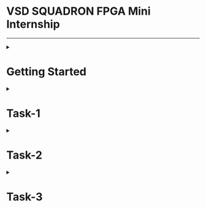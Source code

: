 # VSD SQUADRON FPGA Mini Internship 
---
<details>
  <summary> 
    
# Getting Started 
  </summary>

Refer to the Datasheet (check the files of this repo) to install the required things.

   Let's start the virtual box(I have changed the Desktop background!)
![image](https://github.com/user-attachments/assets/22ad717b-27bb-473d-b614-9c4bdd4872a4)

Lets open the Terminal
![image](https://github.com/user-attachments/assets/e86f69ee-5b65-4d5c-b2b8-c8cfcc6da551)

Lets check the Blink_Led file (Which is a sample file pre-stored)
![image](https://github.com/user-attachments/assets/064969bd-537d-449a-b7a9-ab5d0e1ac8a7)

There were only 3 files when I installed. But when I run the code, there were more files which are generated. 

These are the real files (I deleted the generated files 😃)
![image](https://github.com/user-attachments/assets/e4b37ab0-3b3d-45eb-ac14-df3bed1a9a71)

- .v file stands for "Verilog" file

- .pcf file stands for "Physical Constraints File"

- And a Makefile is a script used with the "make" build system to automate repetitive tasks in compiling, synthesizing, and uploading designs to an FPGA. It defines rules for building projects efficiently, ensuring dependencies are handled correctly.
- use the command "nano" to open these files

## Now let's check what is inside all of these files.

![image](https://github.com/user-attachments/assets/fab32f5e-1871-476a-9a48-f71abd3a5968)

As mentioned, we use "nano" before each of these files to see what is inside them
![image](https://github.com/user-attachments/assets/0acc4dcf-abfa-4139-ae67-2b2ebda498a2)

# Let's see in VSDSquadron_FM.pcf file

![image](https://github.com/user-attachments/assets/992258ea-82ca-4a26-a9bc-cd2759b76cb8)

You can see this inside it

![image](https://github.com/user-attachments/assets/b83890ac-4a14-4971-a07d-4472548e80c6)

# Now we will se inside the rgb_blink.v

![image](https://github.com/user-attachments/assets/4e67e481-7dd6-4cb9-8cdd-915c14d8bcd7)

![image](https://github.com/user-attachments/assets/45fe7680-7d0f-4dba-b413-1b9a4f9916eb)

# Makefile

![image](https://github.com/user-attachments/assets/32ea5536-c963-4279-88a3-dff5911945ed)


![image](https://github.com/user-attachments/assets/5b08986b-d3da-47ee-9757-f1d75b2d036f)

# rgb_blink.json

![image](https://github.com/user-attachments/assets/5a65662a-2d46-4442-b73f-4d8c84d498ef)

# rgb_blink.asc

![image](https://github.com/user-attachments/assets/8cdcda38-104e-4aed-8221-909ee2082053)

# check rgb_blink.timings

![image](https://github.com/user-attachments/assets/e7b3cb35-f627-476d-9849-e3fdcf1b26ad)

# So we know the basics, right? Come, lets check the Tasks and their steps 🥳

  </details>
    
<details>
  <summary> 
    
# Task-1 
  </summary>
  
## Objective:
               
Participants are expected to understand and document the provided Verilog code, create the necessary PCF file, and integrate the design with the VSDSquadron FPGA Mini board using the provided datasheet.

## Step 1 Understanding the Verilog Code
 

 This is the Verilog code link- 
 
 https://github.com/thesourcerer8/VSDSquadron_FM/blob/main/led_blue/top.v 


 ```bash
  module top (
  output wire led_red  , 
  output wire led_blue , 
  output wire led_green , 
  input wire hw_clk, 
  output wire testwire
);

  wire        int_osc            ;
  reg  [27:0] frequency_counter_i;

  assign testwire = frequency_counter_i[5];
 
  always @(posedge int_osc) begin
    frequency_counter_i <= frequency_counter_i + 1'b1;
  end

  SB_HFOSC #(.CLKHF_DIV ("0b10")) u_SB_HFOSC ( .CLKHFPU(1'b1), .CLKHFEN(1'b1), .CLKHF(int_osc));

  SB_RGBA_DRV RGB_DRIVER (
    .RGBLEDEN(1'b1                                            ),
    .RGB0PWM (1'b0), // red
    .RGB1PWM (1'b0), // green
    .RGB2PWM (1'b1), // blue
    .CURREN  (1'b1                                            ),
    .RGB0    (led_red                                       ), 
    .RGB1    (led_green                                       ),
    .RGB2    (led_blue                                        )
  );
  defparam RGB_DRIVER.RGB0_CURRENT = "0b000001";
  defparam RGB_DRIVER.RGB1_CURRENT = "0b000001";
  defparam RGB_DRIVER.RGB2_CURRENT = "0b000001";

endmodule
```
---
Now let us understand what is it

```bash
1. This Verilog module, named "top", is designed for a FPGA board
   We have the Outputs 
2. "led_red, led_blue, led_green": Control an RGB LED.
3. "testwire": Outputs a signal derived from an internal counter.
4. the "int_osc" is the Internal Oscillator output.
   And as well as Inputs
5. "hw_clk": An external hardware oscillator
6. "frequency_counter_i"is a counter that increments on every internal clock cycle.
7. There is a High Frequency Internal Oscillator, That is "SB_HFOSC"
8. The function "0b10" Divides the base clock by 4, that is, divides 48MHz by 4, to give 12MHz
9. There is a RGB led driver "SB_RGBA_DRV"
10. There are few PWM input too
"RGB0PWM = 0" → Red LED OFF
"RGB1PWM = 0" → Green LED OFF
"RGB2PWM = 1" → Blue LED ON
"defparam" sets the lowest brightness (Default Parameters)
There is also a code line stating the RGB numbers-
RGB0 → led_red
RGB1 → led_green
RGB2 → led_blue
 ```
# Now what is the Purpose of the Module?

- Generates an internal clock using an FPGA’s high-frequency oscillator (SB_HFOSC).

- Implements a 28-bit counter to create a lower-frequency signal.
  
- Drives an RGB LED using the SB_RGBA_DRV hardware block.
  
- Outputs a test signal (testwire) from the counter’s 5th bit, creating a low-frequency square wave.

# Description of internal logic and oscillator 

```bash
"SB_HFOSC" is an Internal Oscillator

SB_HFOSC #(.CLKHF_DIV ("0b10")) u_SB_HFOSC ( 
 .CLKHFPU(1'b1), 
 .CLKHFEN(1'b1), 
 .CLKHF(int_osc)
 ) ;

SB_HFOSC is a built-in FPGA high-frequency oscillator.
CLKHF_DIV = "0b10" sets the oscillator frequency to 12 MHz (48 MHz ÷ 4).
The output int_osc is the clock signal used in the module.
There is a Frequency counter too
A 28-bit counter (frequency_counter_i) increments on every positive clock edge.
Since int_osc is 12 MHz, the counter increases every 83.3 ns.
testwire toggles at ~187.5 kHz, acting as a test signal.
 ```
# What is the Functionality of the RGB LED Driver and Relationship to Outputs
First let us check waht is the RGB LED driver here
```bash

  SB_RGBA_DRV RGB_DRIVER (
    .RGBLEDEN(1'b1),
    .RGB0PWM (1'b0), 
    .RGB1PWM (1'b0),
    .RGB2PWM (1'b1),
    .CURREN  (1'b1),
    .RGB0    (led_red), 
    .RGB1    (led_green),
    .RGB2    (led_blue)
  );
  defparam RGB_DRIVER.RGB0_CURRENT = "0b000001";
  defparam RGB_DRIVER.RGB1_CURRENT = "0b000001";
  defparam RGB_DRIVER.RGB2_CURRENT = "0b000001";

endmodule


Here you can see that there is a driver, "SB_RGBA_DRV"

This is a special hardware block that directly drives an RGB LED.

RGBLEDEN = 1'b1 enables the driver.

PWM Inputs
RGB0PWM = 0 - Red LED OFF
RGB1PWM = 0 - Green LED OFF
RGB2PWM = 1 - Blue LED ON
Outputs
RGB0 → led_red
RGB1 → led_green
RGB2 → led_blue
These connect to the actual LED pins.
Check the 
Sets the current (brightness) for each LED color.
0b000001 = low brightness.
The Blue LED (led_blue) is always ON, while Red and Green are OFF.
The LED pins (led_red, led_green, led_blue) directly connect to the RGB LED hardware.
TIP-Modifying RGBxPWM dynamically could change the LED color.
```
Wanted the table for the functionality??
   Here you go
![image](https://github.com/user-attachments/assets/2c5673c4-0e2a-424f-8845-3fb1efb36ba2)


## Step 2: Creating the PCF File
  
  
  Access the PCF file from the provided link: 
  
  https://github.com/thesourcerer8/VSDSquadron_FM/blob/main/led_blue/VSDSquadronFM.pcf 
  
  This the code
  
  ```bash
set_io  led_red	39
set_io  led_blue 40
set_io  led_green 41
set_io  hw_clk 20
set_io  testwire 17
```
# What does it say?
set_io → Assigns a Verilog signal to a specific physical FPGA pin.  

<led_blue> (example) → The name of the signal in the Verilog code.

<40> (example) → The pin number

```bash
Name of Signal   Pin number     Functionality
led_red	           39	        Red LED output
led_blue	   40	        Blue LED output
led_green	   41	        Green LED output
hw_clk	           20	        External hardware clock input
testwire	   17	        Test signal output
```
The pin mappings are connected to the chip.

```
Pin	Signal	  Function in Verilog	          Function in Hardware
39	led_red	         Controls red LED	          Red LED output
40	led_blue	 Controls blue LED	          Blue LED output (Always ON)
41	led_green	 Controls green LED	          Green LED output (OFF)
20	hw_clk	         Unused in Verilog	          Reserved for external clock
17	testwire	 Outputs a slow test signal	  Debugging pin
```
# What does it Imply?
**The blue LED is always on (1'b1).**

**The red and green LEDs are off (1'b0).**

**The design uses an internal oscillator, so hw_clk is unused.**

**Test Wire outputs a debugging signal that can be checked with an oscilloscope.**

# Creating a PCF file
Access the pcf file from the attachments, They are working in my board successfully.

## Step-3 Implement in VSDsquadron  

  First lets check the Blue project
   Refer to the Datasheet to upload it. these are the results
   ---
   ![image](https://github.com/user-attachments/assets/ac9cc3ea-309f-4a08-95ec-8950bc8f115b)
The Blue LED is ON 

https://github.com/Devansh-S-Poojary/VSD_SQUADRON_INTERNSHIP__Devansh/blob/main/FPGA_-_Task-_-1.mp4 

# Now lets check my own project
These were the stunning results
---
I had a hard time taking the photos of the superfast blinker

# first 0.5 second
![image](https://github.com/user-attachments/assets/9ee41d0a-8c31-4d53-a3eb-8b59579aa71d)

# The red led is on

# Immediately, 
![image](https://github.com/user-attachments/assets/f275b34b-bbc4-4358-a114-b8cc4f4fa038)

# The blue is on

 **And this continues**

   ## Step-4 Final Documentation

 
 # Summary of the Verilog Code Functionality
 
The given Verilog code is designed for an FPGA board to drive an RGB LED and generate a test signal. It uses an internal high frequency oscillator to increment a counter, which in turn affects the test output. The RGB LED driver is instantiated but hardcoded to enable only the blue LED.

# Key Components of the Code:

# 1. Internal Oscillator (SB_HFOSC)

- Generates the clock signal (int_osc), which is used as the main timing source.

- The frequency divider is set to "0b10", which likely corresponds to a specific clock frequency.

# 2. Counter (frequency_counter_i)

- A 28-bit counter increments on every clock cycle of int_osc.

- The 6th bit (frequency_counter_i[5]) is used as an output (testwire), likely generating a low-frequency test signal.

# 3. RGB LED Driver (SB_RGBA_DRV)

- Controls the onboard RGB LED with RGB0, RGB1, and RGB2 connected to led_red, led_green, and led_blue, respectively.

- Only the blue LED (RGB2PWM) is enabled (1'b1), meaning the LED will only light up blue.

- The brightness for each LED channel is set to the lowest level (0b000001).

## Pin Mappings

```
Pin	Signal	  Function in Verilog	          Function in Hardware
39	led_red	         Controls red LED	          Red LED output
40	led_blue	 Controls blue LED	          Blue LED output (Always ON)
41	led_green	 Controls green LED	          Green LED output (OFF)
20	hw_clk	         Unused in Verilog	          Reserved for external clock
17	testwire	 Outputs a slow test signal	  Debugging pin
```
# Integration Steps and Observations while Working with the FPGA Mini Board

## 1. Synthesis & Implementation:

- The Verilog code needs to be synthesized using a tool like Yosys and implemented with NextPNR or a similar FPGA place-and-route tool.

- The PCF file ensures the correct mapping of logic to physical FPGA pins.

## 2. Programming the FPGA:

- After generating the bitstream, it must be loaded onto the FPGA using OpenFPGALoader or vendor-specific tools.

## 3. Hardware Testing:

- Upon power-up, the onboard oscillator starts running.

- The counter increments, affecting testwire, which can be probed with an oscilloscope or logic analyzer.

- The RGB LED should glow blue because of the SB_RGBA_DRV configuration.

- If there are any Mistakes, or the output is not as expected, this is a way to correct it.

# Challenges Faced

Overall, I have faced many challenges like

- Virtual Box is not responding
  
- USB Device not detected
  
- Code mappings are mismatched
  
- Timing mismatch and so on.
  

For **MOST OF THESE PROBLEMS**, the Solution was restarting the computer and Virtual box. But these were the extra solutions for them, respectively.

- Restart the Virtual box/Computer OR Check if it has been properly installed as per the datasheet.
  
- Go to Devices in Virtual machine>USB>And then select the board name (FTDI Single) an so on OR Restart the machine OR check the USB cable.
  
- Recheck the code again and find the mistakes
  
- Restart the machine OR check the code.
  

</details>

<details>
  <summary> 
    
# Task-2
  </summary>


## Step-1 Study the Existing Code:

Access the code from [the Repository](https://github.com/thesourcerer8/VSDSquadron_FM/tree/main/uart_loopback)

## What is inside the code (uart_trx.v)?

```
// 8N1 UART Module, transmit only

module uart_tx_8n1 (
    clk,        // input clock
    txbyte,     // outgoing byte
    senddata,   // trigger tx
    txdone,     // outgoing byte sent
    tx,         // tx wire
    );

    /* Inputs */
    input clk;
    input[7:0] txbyte;
    input senddata;

    /* Outputs */
    output txdone;
    output tx;

    /* Parameters */
    parameter STATE_IDLE=8'd0;
    parameter STATE_STARTTX=8'd1;
    parameter STATE_TXING=8'd2;
    parameter STATE_TXDONE=8'd3;

    /* State variables */
    reg[7:0] state=8'b0;
    reg[7:0] buf_tx=8'b0;
    reg[7:0] bits_sent=8'b0;
    reg txbit=1'b1;
    reg txdone=1'b0;

    /* Wiring */
    assign tx=txbit;

    /* always */
    always @ (posedge clk) begin
        // start sending?
        if (senddata == 1 && state == STATE_IDLE) begin
            state <= STATE_STARTTX;
            buf_tx <= txbyte;
            txdone <= 1'b0;
        end else if (state == STATE_IDLE) begin
            // idle at high
            txbit <= 1'b1;
            txdone <= 1'b0;
        end

        // send start bit (low)
        if (state == STATE_STARTTX) begin
            txbit <= 1'b0;
            state <= STATE_TXING;
        end
        // clock data out
        if (state == STATE_TXING && bits_sent < 8'd8) begin
            txbit <= buf_tx[0];
            buf_tx <= buf_tx>>1;
            bits_sent = bits_sent + 1;
        end else if (state == STATE_TXING) begin
            // send stop bit (high)
            txbit <= 1'b1;
            bits_sent <= 8'b0;
            state <= STATE_TXDONE;
        end

        // tx done
        if (state == STATE_TXDONE) begin
            txdone <= 1'b1;
            state <= STATE_IDLE;
        end

    end

endmodule
```

## What is the meaning of the code?

```
- This is a UART (Universal Asynchronous Receiver-Transmitter) transmitter module written in Verilog.
It sends 8-bit data serially over a single wire (tx).
The communication format used is 8N1, meaning:
~ 8 data bits
~ No parity bit
~ 1 stop bit
```

# Working 

## 1. Idle State ("STATE_IDLE)

- "tx" stays HIGH (default idle state for UART).

- If "senddata" is HIGH, it loads "txbyte" (8-bit data) into "buf_tx" and moves to the next state.

## 2. Start Bit ("STATE_STARTTX")

- The first thing a UART transmission does is send a start bit (LOW).

- The module sets "tx" to "0" to indicate the start of transmission.

## 3. Sending 8 Data Bits ("STATE_TXING")

- The module transmits the least significant bit (LSB) first.

- Each bit is shifted out serially, and "tx" takes the value of "buf_tx[0]".

- This process repeats until all 8 bits are sent.

## 4. Stop Bit ("STATE_TXDONE")

- After the 8 data bits, it sends a stop bit (HIGH) to signal the end of transmission.

- "txdone" is set to "1" to indicate the byte has been sent.

## 5. Returning to Idle

- After the stop bit, "tx" stays HIGH, and the module returns to "STATE_IDLE".

## The whole function in just 5 points

- This is a transmit-only UART module.
- The data is sent bit by bit over the "tx" line.
- It follows the 8N1 UART protocol (Start → 8 bits → Stop).
- The "clk" (clock) controls the timing of each state transition.
- The "txdone" signal tells when the transmission is complete.

  # Step-2 Design Documentation

- ## Create a block diagram illustrating the UART loopback architecture.

First we will see what is inside the .pcf file

```
set_io  led_green 40
set_io  led_red	39
set_io  led_blue 41
set_io  uarttx 14
set_io  uartrx 15
set_io  hw_clk 20
```

  The .pcf file states that,
  - Green LED pin is 40
  - Red LED pin is 39
  - Blue LED pin is 41
  - uarttx pin is 14
  - uartrx pin is 15
  - hw_clk pin is 20

   ## ROUGH SKETCH

  ### 1. Preparation 

  I am using the MS Paint tool to create it

  First we use various shapes and fill them with colour
![image](https://github.com/user-attachments/assets/b31814af-4971-463c-9ebc-24d30bb090b4)

Then we start adjusting it by erasing etc

This is our outcome

![image](https://github.com/user-attachments/assets/24f6891c-40a2-4405-a5ba-6168aaa69a2b)

Thus this is the Final [Block Diagram](https://github.com/user-attachments/assets/a015b5cd-85a8-41bc-be4f-ce593909c2c7) created by me.
   ## Develop a detailed circuit diagram showing connections between the FPGA and any peripheral devices used.

   The circuit is almost similar to the block diagram.

   I used wokwi to do it.

   I searched the web and found an [FPGA Project](https://wokwi.com/projects/411237214736236545)  

   Now we can use it to create our circuit.

- I tried using simply a custom chip as my FPGA, with the connections.
- The RGB led is for the LED's.
- I used simply a LED for rx signal.
- I used pushbutton for tx.
- And a buzzer for the clock

- OFCOURSE, the circuit is not working, but for visualisation, this is good.

  ![image](https://github.com/user-attachments/assets/63068931-aa20-4c1a-9601-81f35d5b0086)

  Here is the [circuit diagram](https://wokwi.com/projects/426582088903001089)

 # 3. Implementation

These were the results

![WhatsApp Image 2025-03-27 at 18 37 19_1256cebb](https://github.com/user-attachments/assets/e5fdf01a-35fd-465b-88f5-968224972eab)

# 4. Testing and Verification

When I Searched the WEB, I Found Docklight.
    
Open Docklight - and check that our Real system is connected to the right com port.
Then double click on the blue box in send sequences and enter a name, select a format and then write anything, click "Apply" and then verify that this has entered in send sequences. Then, click the arrow beside the name and verify the result is as follows:

![image](https://github.com/user-attachments/assets/298fc743-6d51-49a3-94af-cc4c573a1d31)

![image](https://github.com/user-attachments/assets/47a7f864-2fa9-458e-9380-3b264b0f8904)

https://github.com/user-attachments/assets/443cf339-d2ac-45a5-885c-c1fdc74a46ed


 </details>

<details>
  <summary> 
    
# Task-3
  </summary>
  
## What does the verilog ode say?

```
// 8N1 UART Module, transmit only

module uart_tx_8n1 (
    clk,        // input clock
    txbyte,     // outgoing byte
    senddata,   // trigger tx
    txdone,     // outgoing byte sent
    tx,         // tx wire
    );

    /* Inputs */
    input clk;
    input[7:0] txbyte;
    input senddata;

    /* Outputs */
    output txdone;
    output tx;

    /* Parameters */
    parameter STATE_IDLE=8'd0;
    parameter STATE_STARTTX=8'd1;
    parameter STATE_TXING=8'd2;
    parameter STATE_TXDONE=8'd3;

    /* State variables */
    reg[7:0] state=8'b0;
    reg[7:0] buf_tx=8'b0;
    reg[7:0] bits_sent=8'b0;
    reg txbit=1'b1;
    reg txdone=1'b0;

    /* Wiring */
    assign tx=txbit;

    /* always */
    always @ (posedge clk) begin
        // start sending?
        if (senddata == 1 && state == STATE_IDLE) begin
            state <= STATE_STARTTX;
            buf_tx <= txbyte;
            txdone <= 1'b0;
        end else if (state == STATE_IDLE) begin
            // idle at high
            txbit <= 1'b1;
            txdone <= 1'b0;
        end

        // send start bit (low)
        if (state == STATE_STARTTX) begin
            txbit <= 1'b0;
            state <= STATE_TXING;
        end
        // clock data out
        if (state == STATE_TXING && bits_sent < 8'd8) begin
            txbit <= buf_tx[0];
            buf_tx <= buf_tx>>1;
            bits_sent = bits_sent + 1;
        end else if (state == STATE_TXING) begin
            // send stop bit (high)
            txbit <= 1'b1;
            bits_sent <= 8'b0;
            state <= STATE_TXDONE;
        end

        // tx done
        if (state == STATE_TXDONE) begin
            txdone <= 1'b1;
            state <= STATE_IDLE;
        end

    end

endmodule
```

The meaning-

#### The term 8N1 means:
- 8 data bits
- N (no) parity bit
- 1 stop bit

This module transmits (TX) serial data but does not receive (RX).

## 1. Inputs & Outputs

### Inputs:

- "clk": System clock.
- "txbyte [7:0]": 8-bit data to send.
- "senddata": Trigger signal to start transmission.

### Outputs:

- "txdone": Signals when transmission is complete.
- "tx": Serial TX output line.

## 2. State Machine for Transmission

The module defines four states:
- "STATE_IDLE (0)" → Waiting for "senddata"
- "STATE_STARTTX (1)" → Sends start bit (0)
- "STATE_TXING (2)" → Sends 8 data bits
- "STATE_TXDONE (3)" → Sends stop bit (1) and sets "txdone"

## 3. Working of the "always @ (posedge clk)" Block
### Step 1: Waiting for "senddata"

- If "senddata == 1" and the module is in "STATE_IDLE", it moves to "STATE_STARTTX".
- Stores "txbyte" in "buf_tx" for shifting later.

### Step 2: Sending Start Bit

-Moves to "STATE_TXING" and sends start bit (0).

## Step 3: Transmitting Data Bits

- Sends one bit per clock cycle.
- Shifts the "buf_tx" register to send the LSB first.

## Step 4: Sending Stop Bit

- Once all 8 bits are sent, sends stop bit (1).
- Moves to "STATE_TXDONE".

## Step 5: Indicating Completion

- Sets "txdone = 1" and returns to "STATE_IDLE".

## Block and Circuit Diagram


## Implementation

- Download and Install PuTTY
- Connect the FPGA to the computer.
- Choose the correct port and baud settings.
- Check that a series of "D" is being generated.

#### Jumping to the  virtual box

- Open the VM
- Go to terminal
- From [this Website](https://github.com/thesourcerer8/VSDSquadron_FM/tree/main/uart_tx), Download the makefile, pcf file and the 2 Verilog files, and then flash it into the FPGA.
- These are the combined results
  
Here is the Video of [Task-3 in PuTTY and Virtual Box](https://github.com/Devansh-S-Poojary/VSD_SQUADRON_INTERNSHIP__Devansh/blob/main/FPGA%23TASK%233%23DEVANSH.mp4)

## Testing and Verification

Check that a series of "D"s are generated and the RGB LED is blinking.

[Task-3 in PuTTY and Virtual Box](https://github.com/Devansh-S-Poojary/VSD_SQUADRON_INTERNSHIP__Devansh/blob/main/FPGA%23TASK%233%23DEVANSH.mp4)

While opening this file, if you get any error, try downloading and then watch it.

  </details>

 

